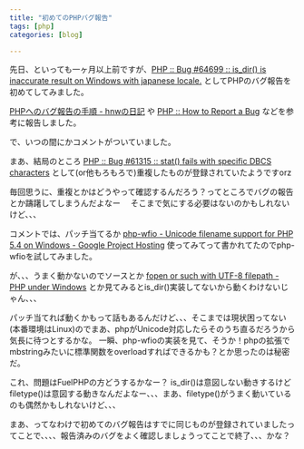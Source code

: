 ```yaml
---
title: "初めてのPHPバグ報告"
tags: [php]
categories: [blog]

---
```


先日、といっても一ヶ月以上前ですが、[PHP :: Bug #64699 :: is_dir() is inaccurate result on Windows with japanese locale.][1] としてPHPのバグ報告を初めてしてみました。

[PHPへのバグ報告の手順 - hnwの日記][2] や [PHP :: How to Report a Bug][3] などを参考に報告しました。

で、いつの間にかコメントがついていました。

まあ、結局のところ [PHP :: Bug #61315 :: stat() fails with specific DBCS characters][4] として(or他もろもろで)重複したものが登録されていたようですorz

毎回思うに、重複とかはどうやって確認するんだろう？ってところでバグの報告とか躊躇してしまうんだよなー　 そこまで気にする必要はないのかもしれないけど、、、

コメントでは、パッチ当てるか [php-wfio - Unicode filename support for PHP 5.4 on Windows - Google Project Hosting][5] 使ってみてって書かれてたのでphp-wfioを試してみました。

が、、、うまく動かないのでソースとか [fopen or such with UTF-8 filepath - PHP under Windows][6] とか見てみるとis_dir()実装してないから動くわけないじゃん、、、

パッチ当てれば動くかもって話もあるんだけど、、、そこまでは現状困ってない(本番環境はLinux)のでまあ、phpがUnicode対応したらそのうち直るだろうから気長に待つとするかな。 一瞬、php-wfioの実装を見て、そうか！phpの拡張でmbstringみたいに標準関数をoverloadすればできるかも？とか思ったのは秘密だ。

これ、問題はFuelPHPの方どうするかなー？ is_dir()は意図しない動きするけどfiletype()は意図する動きなんだよなー、、、まあ、filetype()がうまく動いているのも偶然かもしれないけど、、、

まあ、ってなわけで初めてのバグ報告はすでに同じものが登録されていましたってことで、、、、報告済みのバグをよく確認しましょうってことで終了、、、かな？

 [1]: https://bugs.php.net/bug.php?id=64699
 [2]: http://d.hatena.ne.jp/hnw/20081022
 [3]: https://bugs.php.net/how-to-report.php
 [4]: https://bugs.php.net/bug.php?id=61315
 [5]: https://code.google.com/p/php-wfio/
 [6]: http://comments.gmane.org/gmane.comp.php.windows/18001